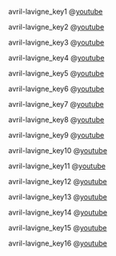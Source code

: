 avril-lavigne_key1
@[youtube](VT1-sitWRtY)

avril-lavigne_key2
@[youtube](Q0-omvd2u1s)

avril-lavigne_key3
@[youtube](0G3_kG5FFfQ)

avril-lavigne_key4
@[youtube](x0GuCfN_tY)

avril-lavigne_key5
@[youtube](s8QYxmpuyxg)

avril-lavigne_key6
@[youtube](5NPBIwQyPWE)

avril-lavigne_key7
@[youtube](dGR65RWwzg8)

avril-lavigne_key8
@[youtube](x-L_x88POBo)

avril-lavigne_key9
@[youtube](AqajUg85Ax4)

avril-lavigne_key10
@[youtube](zMbIipvQL0c)

avril-lavigne_key11
@[youtube](8xoG0Xv3vs0)

avril-lavigne_key12
@[youtube](Bg59q4puhmg)

avril-lavigne_key13
@[youtube](tQmEd_UeeIk)

avril-lavigne_key14
@[youtube](gBYg9L6LjQM)

avril-lavigne_key15
@[youtube](sXd2WxoOP5g)


avril-lavigne_key16
@[youtube](EKF6ghfcQic)
